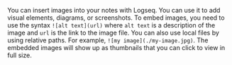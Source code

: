 You can insert images into your notes with Logseq. You can use it to add visual elements, diagrams, or screenshots. To embed images, you need to use the syntax `![alt text](url)` where `alt text` is a description of the image and `url` is the link to the image file. You can also use local files by using relative paths. For example, `![my image](./my-image.jpg)`. The embedded images will show up as thumbnails that you can click to view in full size.